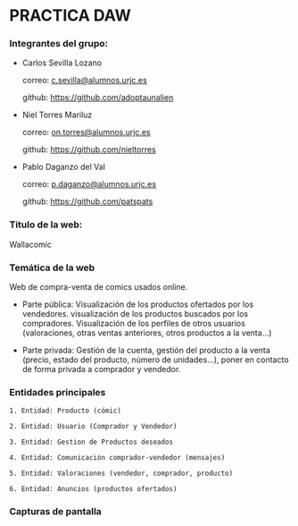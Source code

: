 # PRACTICA DAW

### Integrantes del grupo:

+ Carlos Sevilla Lozano

  correo: c.sevilla@alumnos.urjc.es
  
  github: https://github.com/adoptaunalien
  
+ Niel Torres Mariluz
  
  correo: on.torres@alumnos.urjc.es

  github: https://github.com/nieltorres
  
+ Pablo Daganzo del Val

  correo: p.daganzo@alumnos.urjc.es
  
  github: https://github.com/patspats

### Titulo de la web:
  
  Wallacomic

### Temática de la web

  Web de compra-venta de comics usados online.

+ Parte pública: Visualización de los productos ofertados por los vendedores. visualización de los productos buscados por los compradores. Visualización de los perfiles de otros usuarios (valoraciones, otras ventas anteriores, otros productos a la venta...)
    
+ Parte privada: Gestión de la cuenta, gestión del producto a la venta (precio, estado del producto, número de unidades...), poner en contacto de forma privada a comprador y vendedor.
    
### Entidades principales

    1. Entidad: Producto (cómic)
    
    2. Entidad: Usuario (Comprador y Vendedor)
    
    3. Entidad: Gestion de Productos deseados
    
    4. Entidad: Comunicación comprador-vendedor (mensajes)
    
    5. Entidad: Valoraciones (vendedor, comprador, producto)
    
    6. Entidad: Anuncios (productos ofertados)
    
### Capturas de pantalla
   

